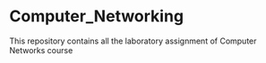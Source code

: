 # Computer_Networking
This repository contains all the laboratory assignment of Computer Networks course
